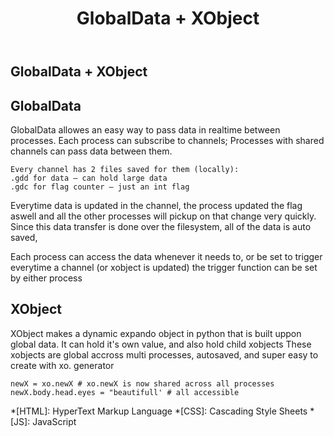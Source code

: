 ﻿---
layout: post
title: GlobalData + XObject
description: >
  Multi-Processing in python done right!
sitemap: true
---

## GlobalData + XObject

## GlobalData
GlobalData allowes an easy way to pass data in realtime between processes.
Each process can subscribe to channels; Processes with shared channels can pass data between them.

>
    Every channel has 2 files saved for them (locally):
    .gdd for data – can hold large data
    .gdc for flag counter – just an int flag

Everytime data is updated in the channel, the process updated the flag aswell
and all the other processes will pickup on that change very quickly.
Since this data transfer is done over the filesystem, all of the data is auto saved, 

Each process can access the data whenever it needs to,
or be set to trigger everytime a channel (or xobject is updated)
the trigger function can be set by either process

## XObject
XObject makes a dynamic expando object in python that is built uppon global data.
It can hold it's own value, and also hold child xobjects
These xobjects are global accross multi processes, autosaved, and super easy to create with xo. generator

>
    newX = xo.newX # xo.newX is now shared across all processes
    newX.body.head.eyes = "beautifull' # all accessible 





*[HTML]: HyperText Markup Language
*[CSS]: Cascading Style Sheets
*[JS]: JavaScript
